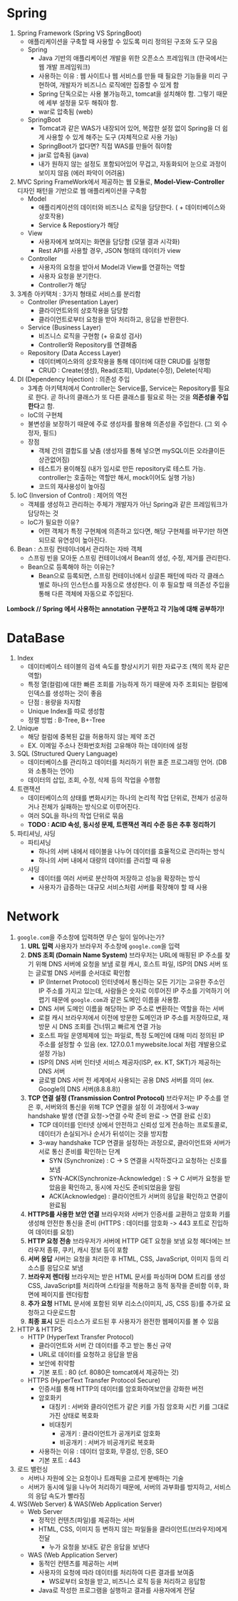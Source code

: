 # Spring

1. Spring Framework (Spring VS SpringBoot)
   - 애플리케이션을 구축할 때 사용할 수 있도록 미리 정의된 구조와 도구 모음
   - Spring
     - Java 기반의 애플리케이션 개발을 위한 오픈소스 프레임워크 (한국에서는 웹 개발 프레임워크)
     - 사용하는 이유
       : 웹 사이트나 웹 서비스를 만들 때 필요한 기능들을 미리 구현하여, 개발자가 비즈니스 로직에만 집중할 수 있게 함
     - Spring 단독으로는 사용 불가능하고, tomcat을 설치해야 함. 그렇기 때문에 세부 설정을 모두 해줘야 함.
     - war로 압축됨 (web)
   - SpringBoot
     - Tomcat과 같은 WAS가 내장되어 있어, 복잡한 설정 없이 Spring을 더 쉽게 사용할 수 있게 해주는 도구 (자체적으로 사용 가능)
     - SpringBoot가 없다면? 직접 WAS를 만들어 줘야함
     - jar로 압축됨 (java)
     - 내가 원하지 않는 설정도 포함되어있어 무겁고, 자동화되어 눈으로 과정이 보이지 않음 (에러 파악이 어려움)
2. MVC
   Spring FrameWork에서 제공하는 웹 모듈로, **Model-View-Controller** 디자인 패턴을 기반으로 웹 애플리케이션을 구축함
   - Model
     - 애플리케이션의 데이터와 비즈니스 로직을 담당한다. ( + 데이터베이스와 상호작용)
     - Service & Repostiory가 해당
   - View
     - 사용자에게 보여지는 화면을 담당함 (모델 결과 시각화)
     - Rest API를 사용할 경우, JSON 형태의 데이터가 view
   - Controller
     - 사용자의 요청을 받아서 Model과 View를 연결하는 역할
     - 사용자 요청을 분기한다.
     - Controller가 해당
3. 3계층 아키택처 : 3가지 형태로 서비스를 분리함
   - Controller (Presentation Layer)
     - 클라이언트와의 상호작용을 담당함
     - 클라이언트로부터 요청을 받아 처리하고, 응답을 반환한다.
   - Service (Business Layer)
     - 비즈니스 로직을 구현함 (+ 유효성 검사)
     - Controller와 Repository를 연결해줌
   - Repository (Data Access Layer)
     - 데이터베이스와의 상호작용을 통해 데이터에 대한 CRUD를 실행함
     - CRUD : Create(생성), Read(조회), Update(수정), Delete(삭제)
4. DI (Dependency Injection) : 의존성 주입
   - 3계층 아키텍처에서 Controller는 Service를, Service는 Repository를 필요로 한다. 곧 하나의 클래스가 또 다른 클래스를 필요로 하는 것을 **의존성을 주입한다**고 함.
   - IoC의 구현체
   - 불변성을 보장하기 때문에 주로 생성자를 활용해 의존성을 주입한다. (그 외 수정자, 필드)
   - 장점
     - 객체 간의 결합도를 낮춤 (생성자를 통해 넣으면 mySQL이든 오라클이든 상관없어짐)
     - 테스트가 용이해짐 (내가 임시로 만든 repository로 테스트 가능. controller는 호출하는 역할만 해서, mock이어도 실행 가능)
     - 코드의 재사용성이 높아짐
5. IoC (Inversion of Control) : 제어의 역전
   - 객체를 생성하고 관리하는 주체가 개발자가 아닌 Spring과 같은 프레임워크가 담당하는 것
   - IoC가 필요한 이유?
     - 어떤 객체가 특정 구현체에 의존하고 있다면, 해당 구현체를 바꾸기만 하면 되므로 유연성이 높아진다.
6. Bean
   : 스프링 컨테이너에서 관리하는 자바 객체
   - 스프링 빈을 모아둔 스프링 컨테이너에서 Bean의 생성, 수정, 제거를 관리한다.
   - Bean으로 등록해야 하는 이유는?
     - Bean으로 등록되면, 스프링 컨테이너에서 싱글톤 패턴에 따라 각 클래스 별로 하나의 인스턴스를 자동으로 생성한다. 이 후 필요할 때 의존성 주입을 통해 다른 객체에 자동으로 주입된다.

**Lombock // Spring 에서 사용하는 annotation 구분하고 각 기능에 대해 공부하기!**

# DataBase

1. Index
   - 데이터베이스 테이블의 검색 속도를 향상시키기 위한 자료구조
     (책의 목차 같은 역할)
   - 특정 열(컬럼)에 대한 빠른 조회를 가능하게 하기 때문에 자주 조회되는 컬럼에 인덱스를 생성하는 것이 좋음
   - 단점 : 용량을 차지함
   - Unique Index를 따로 생성함
   - 정렬 방법 : B-Tree, B+-Tree
2. Unique
   - 해당 컬럼에 중복된 값을 허용하지 않는 제약 조건
   - EX. 이메일 주소나 전화번호처럼 고유해야 하는 데이터에 설정
3. SQL (Structured Query Language)
   - 데이터베이스를 관리하고 데이터를 처리하기 위한 표준 프로그래밍 언어. (DB와 소통하는 언어)
   - 데이터의 삽입, 조회, 수정, 삭제 등의 작업을 수행함
4. 트랜잭션
   - 데이터베이스의 상태를 변화시키는 하나의 논리적 작업 단위로, 전체가 성공하거나 전체가 실패하는 방식으로 이루어진다.
   - 여러 SQL을 하나의 작업 단위로 묶음
   - **TODO : ACID 속성, 동시성 문제, 트랜잭션 격리 수준 등은 추후 정리하기**
5. 파티셔닝, 샤딩
   - 파티셔닝
     - 하나의 서버 내에서 테이블을 나누어 데이터를 효율적으로 관리하는 방식
     - 하나의 서버 내에서 대량의 데이터를 관리할 때 유용
   - 샤딩
     - 데이터를 여러 서버로 분산하여 저장하고 성능을 확장하는 방식
     - 사용자가 급증하는 대규모 서비스처럼 서버를 확장해야 할 때 사용

# Network

1. `google.com`을 주소창에 입력하면 무슨 일이 일어나는가?
   1. **URL 입력**
      사용자가 브라우저 주소창에 `google.com`을 입력
   2. **DNS 조회 (Domain Name System)**
      브라우저는 URL에 매핑된 IP 주소를 찾기 위해 DNS 서버에 요청을 보냄
      로컬 캐시, 호스트 파일, ISP의 DNS 서버 또는 글로벌 DNS 서버를 순서대로 확인함
      - IP (Internet Protocol)
        인터넷에서 통신하는 모든 기기는 고유한 주소인 IP 주소를 가지고 있는데, 사람들은 숫자로 이루어진 IP 주소를 기억하기 어렵기 때문에 `google.com`과 같은 도메인 이름을 사용함.
      - DNS 서버
        도메인 이름을 해당하는 IP 주소로 변환하는 역할을 하는 서버
      - 로컬 캐시
        브라우저에서 이전에 방문한 도메인과 IP 주소를 저장하므로, 재방문 시 DNS 조회를 건너뛰고 빠르게 연결 가능
      - 호스트 파일
        운영체제에 있는 파일로, 특정 도메인에 대해 미리 정의된 IP 주소를 설정할 수 있음
        (ex. 127.0.0.1 mywebsite.local 처럼 개발용으로 설정 가능)
      - ISP의 DNS 서버
        인터넷 서비스 제공자(ISP, ex. KT, SKT)가 제공하는 DNS 서버
      - 글로벌 DNS 서버
        전 세계에서 사용되는 공용 DNS 서버를 의미 (ex. Google의 DNS 서버(8.8.8.8))
   3. **TCP 연결 설정 (Transmission Control Protocol)**
      브라우저는 IP 주소를 얻은 후, 서버와의 통신을 위해 TCP 연결을 설정
      이 과정에서 3-way handshake 발생 (연결 요청->연결 수락 준비 완료 -> 연결 완료 신호)
      - TCP
        데이터를 인터넷 상에서 안전하고 신뢰성 있게 전송하는 프로토콜로, 데이터가 손실되거나 순서가 뒤섞이는 것을 방지함
      - 3-way handshake
        TCP 연결을 설정하는 과정으로, 클라이언트와 서버가 서로 통신 준비를 확인하는 단계
        - SYN (Synchronize) : C -> S 연결을 시작하겠다고 요청하는 신호를 보냄
        - SYN-ACK(Synchronize-Acknowledge) : S -> C 서버가 요청을 받았음을 확인하고, 동시에 자신도 준비되었음을 알림
        - ACK(Acknowledge) : 클라이언트가 서버의 응답을 확인하고 연결이 완료됨
   4. **HTTPS를 사용한 보안 연결**
      브라우저와 서버가 인증서를 교환하고 암호화 키를 생성해 안전한 통신을 준비
      (HTTPS : 데이터를 암호화 -> 443 포트로 진입하여 데이터를 요청)
   5. **HTTP 요청 전송**
      브라우저가 서버에 HTTP GET 요청을 보냄
      요청 헤더에는 브라우저 종류, 쿠키, 캐시 정보 등이 포함
   6. **서버 응답**
      서버는 요청을 처리한 후 HTML, CSS, JavaScript, 이미지 등의 리소스를 응답으로 보냄
   7. **브라우저 렌더링**
      브라우저는 받은 HTML 문서를 파싱하며 DOM 트리를 생성
      CSS, JavaScript를 처리하며 스타일을 적용하고 동적 동작을 준비함
      이후, 화면에 페이지를 렌더링함
   8. **추가 요청**
      HTML 문서에 포함된 외부 리소스(이미지, JS, CSS 등)를 추가로 요청하고 다운로드함
   9. **최종 표시**
      모든 리소스가 로드된 후 사용자가 완전한 웹페이지를 볼 수 있음
2. HTTP & HTTPS
   - HTTP (HyperText Transfer Protocol)
     - 클라이언트와 서버 간 데이터를 주고 받는 통신 규약
     - URL로 데이터를 요청하고 응답을 받음
     - 보안에 취약함
     - 기본 포트 : 80 (cf. 8080은 tomcat에서 제공하는 것)
   - HTTPS (HyperText Transfer Protocol Secure)
     - 인증서를 통해 HTTP의 데이터를 암호화하여보안을 강화한 버전
     - 암호화키
       - 대칭키 : 서버와 클라이언트가 같은 키를 가짐
         암호화 시킨 키를 그대로 가진 상태로 복호화
       - 비대칭키
         - 공개키 : 클라이언트가 공개키로 암호화
         - 비공개키 : 서버가 비공개키로 복호화
     - 사용하는 이유 : 데이터 암호화, 무결성, 인증, SEO
     - 기본 포트 : 443
3. 로드 밸런싱
   - 서버나 자원에 오는 요청이나 트래픽을 고르게 분배하는 기술
   - 서버가 동시에 일을 나누어 처리하기 때문에, 서버의 과부화를 방지하고, 서비스의 응답 속도가 빨라짐
4. WS(Web Server) & WAS(Web Application Server)
   - Web Server
     - 정적인 컨텐츠(파일)를 제공하는 서버
     - HTML, CSS, 이미지 등 변하지 않는 파일들을 클라이언트(브라우저)에게 전달
       - 누가 요청을 보내도 같은 응답을 보낸다
   - WAS (Web Application Server)
     - 동적인 컨텐츠를 제공하는 서버
     - 사용자의 요청에 따라 데이터를 처리하여 다른 결과를 보여줌
       - WS로부터 요청을 받고, 비즈니스 로직 등을 처리하고 응답함
     - Java로 작성한 프로그램을 실행하고 결과를 사용자에게 전달
